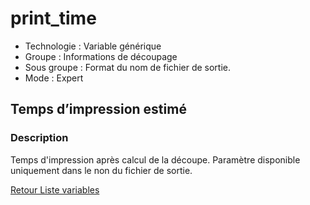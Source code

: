 # print_time

* Technologie : Variable générique
* Groupe : Informations de découpage
* Sous groupe : Format du nom de fichier de sortie.
* Mode : Expert

## Temps d’impression estimé

### Description

Temps d'impression après calcul de la découpe. Paramètre disponible uniquement dans le non du fichier de sortie.


[Retour Liste variables](variable_list.md)